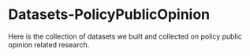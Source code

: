 # Datasets-PolicyPublicOpinion
Here is the collection of datasets we built and collected on policy public opinion related research.
